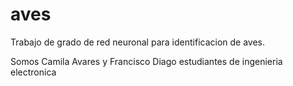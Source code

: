 # aves
Trabajo de grado de red neuronal para identificacion de aves.

Somos Camila Avares y Francisco Diago estudiantes de ingenieria electronica
